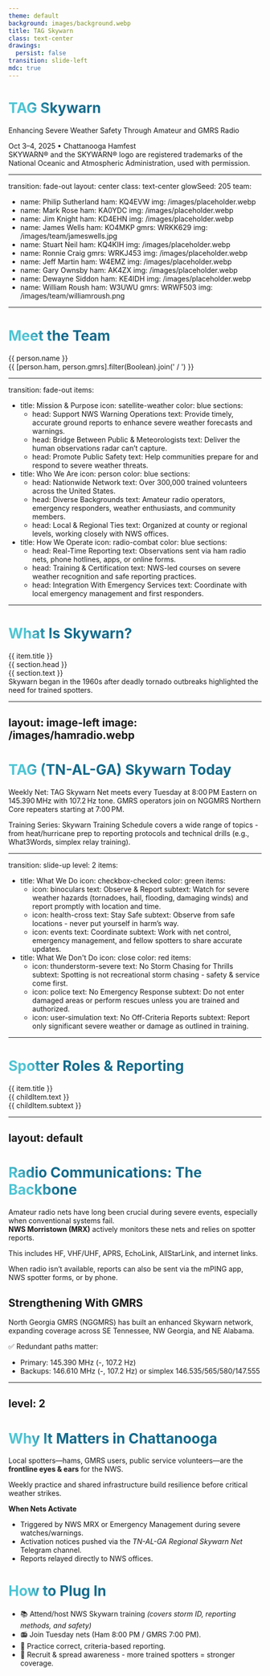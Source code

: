 ```yaml
---
theme: default
background: images/background.webp
title: TAG Skywarn
class: text-center
drawings:
  persist: false
transition: slide-left
mdc: true
---
```


# TAG Skywarn 

Enhancing Severe Weather Safety Through Amateur and GMRS Radio

<div class="mt-12 py-1" hover:bg="white op-10">Oct 3–4, 2025 • Chattanooga Hamfest</div>

<div class="absolute bottom-2 left-4 text-xs text-gray-400">
  SKYWARN® and the SKYWARN® logo are registered trademarks of the 
  National Oceanic and Atmospheric Administration, used with permission.
</div>

---
transition: fade-out
layout: center
class: text-center
glowSeed: 205
team:
  - name: Philip Sutherland
    ham: KQ4EVW
    img: /images/placeholder.webp
  - name: Mark Rose
    ham: KA0YDC
    img: /images/placeholder.webp
  - name: Jim Knight
    ham: KD4EHN
    img: /images/placeholder.webp
  - name: James Wells
    ham: KO4MKP
    gmrs: WRKK629
    img: /images/team/jameswells.jpg
  - name: Stuart Neil
    ham: KQ4KIH
    img: /images/placeholder.webp
  - name: Ronnie Craig
    gmrs: WRKJ453 
    img: /images/placeholder.webp
  - name: Jeff Martin
    ham: W4EMZ
    img: /images/placeholder.webp
  - name: Gary Ownsby
    ham: AK4ZX
    img: /images/placeholder.webp
  - name: Dewayne Siddon
    ham: KE4IDH
    img: /images/placeholder.webp
  - name: William Roush
    ham: W3UWU
    gmrs: WRWF503
    img: /images/team/williamroush.png
---

# Meet the Team

<script setup>
const base = import.meta.env.BASE_URL
const pub  = (p) => p ? base + p.replace(/^\/+/, '') : null
</script>

<div class="grid grid-cols-6 gap-6 mt-8">
  <v-clicks>
    <div
      v-for="(person, index) in $frontmatter.team"
      :key="person.name"
      class="flex flex-col items-center text-center transition-all duration-500 ease-in-out"      
      :class="$clicks < index +  1 ? 'translate-y-6 opacity-0' : 'translate-y-0 opacity-100'"
    >
      <img :src="pub(person.img)" :alt="person.name" class="w-28 h-28 rounded-full object-cover shadow" />
      <div class="mt-3 font-bold">{{ person.name }}</div>
      <div v-if="person.ham || person.gmrs" class="text-sm text-gray-400">
        {{ [person.ham, person.gmrs].filter(Boolean).join(' / ') }}
      </div>
    </div>
  </v-clicks>
</div>

<style>
h1 {
  background-color: #2B90B6;
  background-image: linear-gradient(45deg, #4EC5D4 10%, #146b8c 20%);
  background-size: 100%;
  -webkit-background-clip: text;
  -moz-background-clip: text;
  -webkit-text-fill-color: transparent;
  -moz-text-fill-color: transparent;
}
</style>

---
transition: fade-out
items:
  - title: Mission & Purpose
    icon: satellite-weather
    color: blue
    sections:
      - head: Support NWS Warning Operations
        text: Provide timely, accurate ground reports to enhance severe weather forecasts and warnings.
      - head: Bridge Between Public & Meteorologists
        text: Deliver the human observations radar can’t capture.    
      - head: Promote Public Safety
        text: Help communities prepare for and respond to severe weather threats.
  - title: Who We Are
    icon: person
    color: blue
    sections:
      - head: Nationwide Network
        text: Over 300,000 trained volunteers across the United States.
      - head: Diverse Backgrounds
        text: Amateur radio operators, emergency responders, weather enthusiasts, and community members.    
      - head: Local & Regional Ties
        text: Organized at county or regional levels, working closely with NWS offices.
  - title: How We Operate
    icon: radio-combat
    color: blue
    sections:
      - head: Real-Time Reporting
        text: Observations sent via ham radio nets, phone hotlines, apps, or online forms.
      - head: Training & Certification
        text: NWS-led courses on severe weather recognition and safe reporting practices. 
      - head: Integration With Emergency Services
        text: Coordinate with local emergency management and first responders.
        

---

# What Is Skywarn?

<div grid grid-cols-3 gap-3 h-75>
  <v-clicks>
    <div border="2 solid white/5" rounded-lg overflow-hidden bg="white/5" backdrop-blur-sm h-full
      v-for="(item, index) in $frontmatter.items"
      class="transition-all duration-500 ease-in-out"      
      :class="$clicks < index +  1 ? 'translate-y-6 opacity-0' : 'translate-y-0 opacity-100'">
      <div flex items-center bg="white/10" backdrop-blur px-3 py-2 rounded-md>
        <div :class="`i-carbon:${item.icon} text-${item.color}-300`" text-sm mr-2 />
        <div font-semibold>
          {{ item.title }}
        </div>
      </div>
      <div px-4 py-3>
        <div flex flex-col gap-3>
          <div v-for="(section, index) in item.sections">
            <div text-sm font-medium>{{ section.head }}</div>
            <div text-xs opacity-70>{{ section.text }}</div>
          </div>
        </div>
      </div>
    </div>
  </v-clicks>
</div>

<div class="text-xs opacity-70 mt-4">
  Skywarn began in the 1960s after deadly tornado outbreaks highlighted the need for trained spotters.
</div>

---
layout: image-left
image: /images/hamradio.webp
---

# TAG (TN-AL-GA) Skywarn Today

Weekly Net: TAG Skywarn Net meets every Tuesday at 8:00 PM Eastern on 145.390 MHz with 107.2 Hz tone. GMRS operators join on NGGMRS Northern Core repeaters starting at 7:00 PM.

Training Series: Skywarn Training Schedule covers a wide range of topics - from heat/hurricane prep to reporting protocols and technical drills (e.g., What3Words, simplex relay training).

---
transition: slide-up
level: 2
items:
  - title: What We Do
    icon: checkbox-checked
    color: green
    items:
      - icon: binoculars
        text: Observe & Report
        subtext:  Watch for severe weather hazards (tornadoes, hail, flooding, damaging winds) and report promptly with location and time.
      - icon: health-cross
        text: Stay Safe
        subtext: Observe from safe locations - never put yourself in harm’s way.
      - icon: events
        text: Coordinate
        subtext:  Work with net control, emergency management, and fellow spotters to share accurate updates.
  - title: What We Don't Do
    icon: close
    color: red
    items:
      - icon: thunderstorm-severe
        text: No Storm Chasing for Thrills
        subtext: Spotting is not recreational storm chasing - safety & service come first.
      - icon: police
        text: No Emergency Response
        subtext:  Do not enter damaged areas or perform rescues unless you are trained and authorized.
      - icon: user-simulation
        text: No Off-Criteria Reports
        subtext:  Report only significant severe weather or damage as outlined in training.
---

# Spotter Roles & Reporting
<div mt-6 grid grid-cols-2 gap-6>
  <div
    v-for="(item, index) in $frontmatter.items"
    :key="item.title"
    v-click
    border="2 solid"
    rounded-lg overflow-hidden
    class="transition-all duration-500 ease-in-out"
    :class="[
       `border-${item.color}-800`,
       `bg-${item.color}-800/20`,
        $clicks < index + 1 ? 'translate-y-6 opacity-0' : 'translate-y-0 opacity-100'
    ]"
  >
    <div :bg="`${item.color}-800/40`" px-4 py-2 flex items-center>
      <div :class="`i-carbon:${item.icon} text-${item.color}-300`" text-xl mr-2 aria-hidden="true" />
      <span font-bold>{{ item.title }}</span>
    </div>
    <div px-4 py-3 flex flex-col gap-2>
      <div
        v-for="childItem in item.items"
        :key="childItem.text"
        flex items-center gap-2 py-1 rounded-lg p-2
        :class="`bg-${item.color}-900/30`"
      >
        <div
          style="min-width: 2rem"
          :class="`i-carbon:${childItem.icon} text-${item.color}-400`"
          text-xl aria-hidden="true"
        />
        <div>
          <div font-bold>{{ childItem.text }}</div>
          <div text-sm opacity-80>{{ childItem.subtext }}</div>
        </div>
      </div>
    </div>
  </div>
</div>


---
layout: default
---

# Radio Communications: The Backbone

Amateur radio nets have long been crucial during severe events, especially when conventional systems fail.  
**NWS Morristown (MRX)** actively monitors these nets and relies on spotter reports.

This includes HF, VHF/UHF, APRS, EchoLink, AllStarLink, and internet links.

When radio isn’t available, reports can also be sent via the mPING app, NWS spotter forms, or by phone.

## Strengthening With GMRS

North Georgia GMRS (NGGMRS) has built an enhanced Skywarn network, expanding coverage across SE Tennessee, NW Georgia, and NE Alabama.  

✅ Redundant paths matter:  
- Primary: 145.390 MHz (-, 107.2 Hz)  
- Backups: 146.610 MHz (-, 107.2 Hz) or simplex 146.535/565/580/147.555  


---
level: 2
---

# Why It Matters in Chattanooga

Local spotters—hams, GMRS users, public service volunteers—are the **frontline eyes & ears** for the NWS.  

Weekly practice and shared infrastructure build resilience before critical weather strikes.

**When Nets Activate**  
- Triggered by NWS MRX or Emergency Management during severe watches/warnings.  
- Activation notices pushed via the *TN-AL-GA Regional Skywarn Net* Telegram channel.  
- Reports relayed directly to NWS offices.


# How to Plug In

- 📚 Attend/host NWS Skywarn training *(covers storm ID, reporting methods, and safety)*  
- 📻 Join Tuesday nets (Ham 8:00 PM / GMRS 7:00 PM).  
- 📝 Practice correct, criteria-based reporting.  
- 📢 Recruit & spread awareness - more trained spotters = stronger coverage.